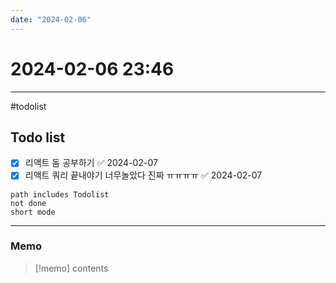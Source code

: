 ```yaml
---
date: "2024-02-06"
---
```

# 2024-02-06 23:46
---

#todolist


## Todo list

- [x] 리액트 돔 공부하기 ✅ 2024-02-07
- [x] 리액트 쿼리 끝내야기 너무놀았다 진짜 ㅠㅠㅠㅠ ✅ 2024-02-07

```tasks
path includes Todolist
not done
short mode
```
---
### Memo
> [!memo]
> contents
